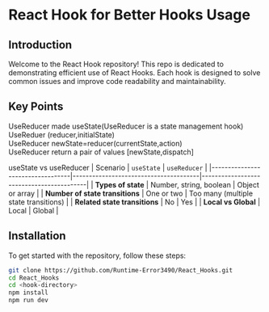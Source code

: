 # React Hook for Better Hooks Usage

## Introduction

Welcome to the React Hook repository! This repo is dedicated to demonstrating efficient use of React Hooks. Each hook is designed to solve common issues and improve code readability and maintainability.

## Key Points
UseReducer made useState(UseReducer is a state management hook)<br>
UseReduer (reducer,initialState)<br>
UseReducer newState=reducer(currentState,action)<br>
UseReducer return a pair of values [newState,dispatch]<br>

useState vs useReducer
| Scenario                         | `useState`                            | `useReducer`                             |
|----------------------------------|---------------------------------------|------------------------------------------|
| **Types of state**               | Number, string, boolean               | Object or array                          |
| **Number of state transitions**  | One or two                            | Too many (multiple state transitions)    |
| **Related state transitions**    | No                                    | Yes                                      |
| **Local vs Global**              | Local                                 | Global                                   |


## Installation

To get started with the repository, follow these steps:

```bash
git clone https://github.com/Runtime-Error3490/React_Hooks.git
cd React_Hooks
cd <hook-directory>
npm install
npm run dev


